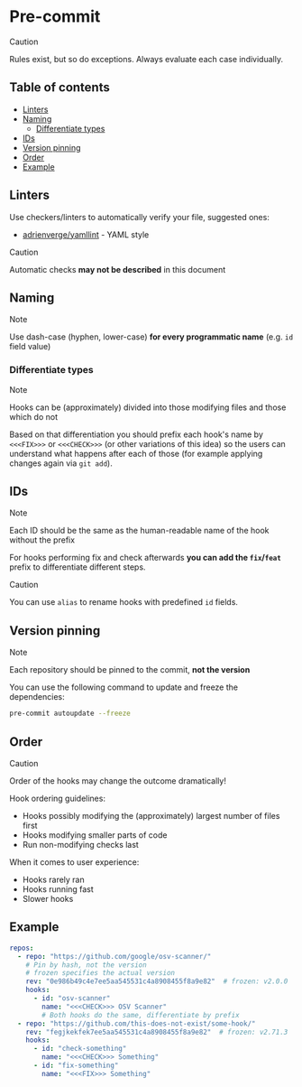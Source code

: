 <!--
SPDX-FileCopyrightText: © 2025 open-nudge <https://github.com/open-nudge>
SPDX-FileContributor: szymonmaszke <github@maszke.co>

SPDX-License-Identifier: Apache-2.0
-->

# Pre-commit

> [!CAUTION]
> Rules exist, but so do exceptions. Always evaluate each case individually.

## Table of contents

- [Linters](#linters)
- [Naming](#naming)
    - [Differentiate types](#differentiate-types)
- [IDs](#ids)
- [Version pinning](#version-pinning)
- [Order](#order)
- [Example](#example)

## Linters

Use checkers/linters to automatically verify your file, suggested ones:

- [adrienverge/yamllint](https://github.com/adrienverge/yamllint) - YAML style

> [!CAUTION]
> Automatic checks __may not be described__ in this document

## Naming

> [!NOTE]
> Use dash-case (hyphen, lower-case) __for every programmatic name__
> (e.g. `id` field value)

### Differentiate types

> [!NOTE]
> Hooks can be (approximately) divided into those modifying
> files and those which do not

Based on that differentiation you should prefix each hook's name
by `<<<FIX>>>` or `<<<CHECK>>>` (or other variations of this idea)
so the users can understand what happens after each
of those (for example applying changes again via `git add`).

## IDs

> [!NOTE]
> Each ID should be the same as the human-readable name of the hook
> without the prefix

For hooks performing fix and check afterwards __you can add the `fix`/`feat`__
prefix to differentiate different steps.

> [!CAUTION]
> You can use `alias` to rename hooks with predefined `id` fields.

## Version pinning

> [!NOTE]
> Each repository should be pinned to the commit, __not the version__

You can use the following command to update and freeze the dependencies:

```sh
pre-commit autoupdate --freeze
```

## Order

> [!CAUTION]
> Order of the hooks may change the outcome dramatically!

Hook ordering guidelines:

- Hooks possibly modifying the (approximately) largest
    number of files first
- Hooks modifying smaller parts of code
- Run non-modifying checks last

When it comes to user experience:

- Hooks rarely ran
- Hooks running fast
- Slower hooks

## Example

```yaml
repos:
  - repo: "https://github.com/google/osv-scanner/"
    # Pin by hash, not the version
    # frozen specifies the actual version
    rev: "0e986b49c4e7ee5aa545531c4a8908455f8a9e82"  # frozen: v2.0.0
    hooks:
      - id: "osv-scanner"
        name: "<<<CHECK>>> OSV Scanner"
        # Both hooks do the same, differentiate by prefix
  - repo: "https://github.com/this-does-not-exist/some-hook/"
    rev: "fegjkekfek7ee5aa545531c4a8908455f8a9e82"  # frozen: v2.71.3
    hooks:
      - id: "check-something"
        name: "<<<CHECK>>> Something"
      - id: "fix-something"
        name: "<<<FIX>>> Something"
```
